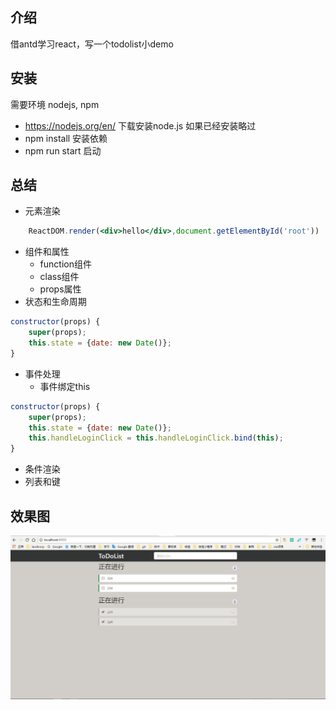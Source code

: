 ## 介绍
借antd学习react，写一个todolist小demo
## 安装
需要环境 nodejs, npm
* https://nodejs.org/en/ 下载安装node.js  如果已经安装略过
* npm install 安装依赖
* npm run start 启动
<!-- * 默认端口8000 访问地址：http://localhost:8000 -->
## 总结
* 元素渲染
```jsx
    ReactDOM.render(<div>hello</div>,document.getElementById('root'))
```
* 组件和属性
    * function组件
    * class组件
    * props属性
* 状态和生命周期
```js
constructor(props) {
    super(props);
    this.state = {date: new Date()};
}
  ```
* 事件处理
    * 事件绑定this
```js
constructor(props) {
    super(props);
    this.state = {date: new Date()};
    this.handleLoginClick = this.handleLoginClick.bind(this);
}
  ```
* 条件渲染
* 列表和键

## 效果图
![](images/todolist.png)